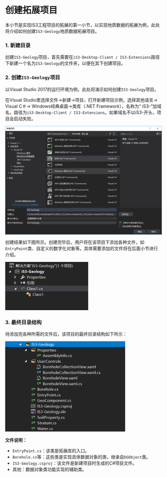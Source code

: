 # 创建拓展项目

本小节是实现IS3工程项目的拓展的第一小节，以实现地质数据的拓展为例，此处将介绍如何创建`IS3-Geology`地质数据拓展项目。

### 1. 新建目录

创建`IS3-Geology`项目，首先需要在`iS3-Desktop-Client / IS3-Extensions`路径下新建一个名为`IS3-Geology`的文件夹，以便在其下创建项目。



### 2. 创建`IS3-Geology`项目

以Visual Studio 2017的运行环境为例，此处将演示如何创建`IS3-Geology`项目。

在Visual Studio里选择文件->新建->项目，打开新建项目示例，选择其他语言-> Visual C＃-> Windows经典桌面->类库（.NET Framework），名称为“ iS3-”加域名，路径为`iS3-Desktop-Client / IS3-Extensions`。如果域名不以iS3-开头，项目会启动失败。

<img src="./img/Client2.png" alt="client2" style="zoom:50%;" align="center"/>



创建结果如下图所示。创建完毕后，用户将在该项目下添加各种文件，如`EntryPoint`类、自定义的数字化对象等。具体需要添加的文件将在后面小节进行介绍。

<img src="./img/client3.png" alt="client1" style="zoom:80%;" />



### 3. 最终目录结构

待添加完各种所需的文件后，该项目的最终目录结构如下所示：

<img src="./img/client1.png" alt="client1" style="zoom:80%;" />

**文件说明：**

- `EntryPoint.cs`：该类是拓展库的入口。
- `Borehole.cs`等：这些类是实现具体数据对象的类，继承自`DGObject`类。
- `IS3-Geology.csproj`：该文件是新建项目时生成的C#项目文件。
- 其他：数据对象类功能实现的辅助类。

